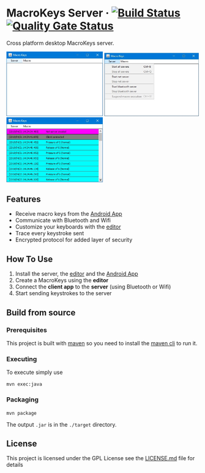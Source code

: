 # MacroKeys Server &middot; [![Build Status](https://travis-ci.org/SimoneCorazza/MacroKeysServer.svg?branch=master)](https://travis-ci.org/SimoneCorazza/MacroKeysServer) [![Quality Gate Status](https://sonarcloud.io/api/project_badges/measure?project=com.macrokeys%3Amacro-key-server&metric=alert_status)](https://sonarcloud.io/dashboard?id=com.macrokeys%3Amacro-key-server)

Cross platform desktop MacroKeys server.

<div>
<img width="50%" height="auto" src="pic/Start.jpg"/>
<img width="49%" height="auto" src="pic/Selection.jpg"/>
<img width="50%" height="auto" src="pic/Communication.jpg"/>
</div>

## Features

- Receive macro keys from the [Android App](https://github.com/SimoneCorazza/MacroKeysAndroid)
- Communicate with Bluetooth and Wifi
- Customize your keyboards with the [editor](https://github.com/SimoneCorazza/MacroKeysEditor)
- Trace every keystroke sent
- Encrypted protocol for added layer of security

## How To Use

1. Install the server, the [editor](https://github.com/SimoneCorazza/MacroKeysEditor) and the [Android App](https://github.com/SimoneCorazza/MacroKeysAndroid)
1. Create a MacroKeys using the **editor**
4. Connect the **client app** to the **server** (using Bluetooth or Wifi)
5. Start sending keystrokes to the server

## Build from source

### Prerequisites

This project is built with [maven](https://maven.apache.org/) so you need to install the [maven cli](https://maven.apache.org/download.cgi) to run it.

### Executing

To execute simply use

```
mvn exec:java
```

### Packaging

```
mvn package
```

The output `.jar` is in the `./target` directory.

## License

This project is licensed under the GPL License see the [LICENSE.md](LICENSE.md) file for details
